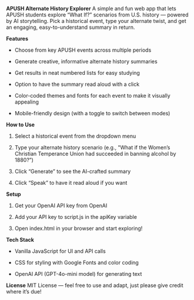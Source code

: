 __APUSH Alternate History Explorer__
A simple and fun web app that lets APUSH students explore “What If?” scenarios from U.S. history — powered by AI storytelling. Pick a historical event, type your alternate twist, and get an engaging, easy-to-understand summary in return.

**Features**
- Choose from key APUSH events across multiple periods

- Generate creative, informative alternate history summaries

- Get results in neat numbered lists for easy studying

- Option to have the summary read aloud with a click

- Color-coded themes and fonts for each event to make it visually appealing

- Mobile-friendly design (with a toggle to switch between modes)

**How to Use**

1. Select a historical event from the dropdown menu

2. Type your alternate history scenario (e.g., "What if the Women’s Christian Temperance Union had succeeded in banning alcohol by 1880?”)

3. Click “Generate” to see the AI-crafted summary

4. Click “Speak” to have it read aloud if you want

**Setup**

1. Get your OpenAI API key from OpenAI

2. Add your API key to script.js in the apiKey variable

3. Open index.html in your browser and start exploring!

**Tech Stack**
- Vanilla JavaScript for UI and API calls

- CSS for styling with Google Fonts and color coding

- OpenAI API (GPT-4o-mini model) for generating text

**License**
MIT License — feel free to use and adapt, just please give credit where it’s due!
